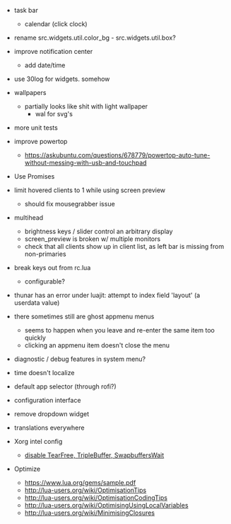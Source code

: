 
- task bar
	- calendar (click clock)

- rename src.widgets.util.color_bg - src.widgets.util.box?

- improve notification center
	- add date/time

- use 30log for widgets. somehow

- wallpapers
	- partially looks like shit with light wallpaper
		- wal for svg's

- more unit tests

- improve powertop 
	- https://askubuntu.com/questions/678779/powertop-auto-tune-without-messing-with-usb-and-touchpad

- Use Promises

- limit hovered clients to 1 while using screen preview
	- should fix mousegrabber issue

- multihead
	- brightness keys / slider control an arbitrary display
	- screen_preview is broken w/ multiple monitors
	- check that all clients show up in client list, as left bar is missing from non-primaries

- break keys out from rc.lua
	- configurable?

- thunar has an error under luajit: attempt to index field 'layout' (a userdata value)

- there sometimes still are ghost appmenu menus
	- seems to happen when you leave and re-enter the same item too quickly
	- clicking an appmenu item doesn't close the menu

- diagnostic / debug features in system menu?

- time doesn't localize

- default app selector (through rofi?)

- configuration interface

- remove dropdown widget

- translations everywhere

- Xorg intel config
	- [disable TearFree, TripleBuffer, SwapbuffersWait](https://wiki.archlinux.org/title/Intel_graphics#Disabling_TearFree,_TripleBuffer,_SwapbuffersWait)

- Optimize
	- https://www.lua.org/gems/sample.pdf
	- http://lua-users.org/wiki/OptimisationTips
	- http://lua-users.org/wiki/OptimisationCodingTips
	- http://lua-users.org/wiki/OptimisingUsingLocalVariables
	- http://lua-users.org/wiki/MinimisingClosures